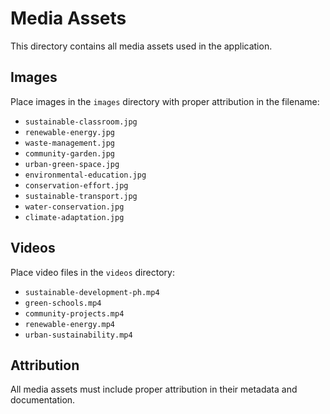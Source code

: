 # Media Assets

This directory contains all media assets used in the application.

## Images
Place images in the `images` directory with proper attribution in the filename:
- `sustainable-classroom.jpg`
- `renewable-energy.jpg`
- `waste-management.jpg`
- `community-garden.jpg`
- `urban-green-space.jpg`
- `environmental-education.jpg`
- `conservation-effort.jpg`
- `sustainable-transport.jpg`
- `water-conservation.jpg`
- `climate-adaptation.jpg`

## Videos
Place video files in the `videos` directory:
- `sustainable-development-ph.mp4`
- `green-schools.mp4`
- `community-projects.mp4`
- `renewable-energy.mp4`
- `urban-sustainability.mp4`

## Attribution
All media assets must include proper attribution in their metadata and documentation. 
